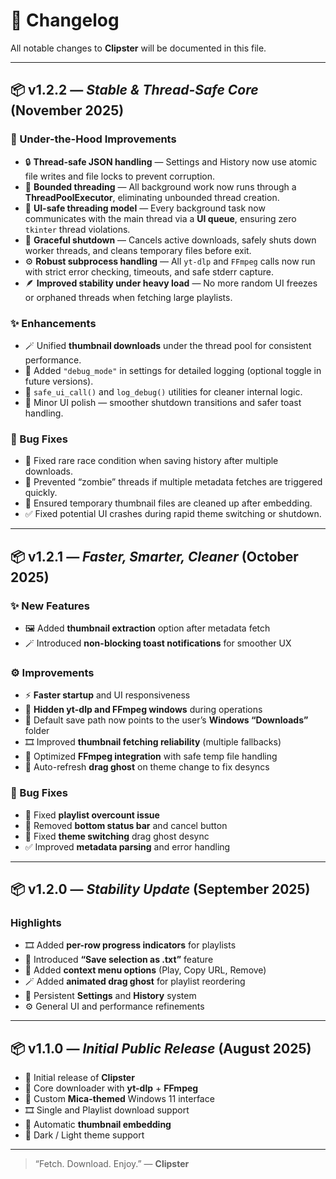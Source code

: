 # 🧾 Changelog

All notable changes to **Clipster** will be documented in this file.

---

## 📦 v1.2.2 — *Stable & Thread-Safe Core* (November 2025)

### 🧠 Under-the-Hood Improvements
- 🔒 **Thread-safe JSON handling** — Settings and History now use atomic file writes and file locks to prevent corruption.
- 🧵 **Bounded threading** — All background work now runs through a **ThreadPoolExecutor**, eliminating unbounded thread creation.
- 🚦 **UI-safe threading model** — Every background task now communicates with the main thread via a **UI queue**, ensuring zero `tkinter` thread violations.
- 🧩 **Graceful shutdown** — Cancels active downloads, safely shuts down worker threads, and cleans temporary files before exit.
- ⚙️ **Robust subprocess handling** — All `yt-dlp` and `FFmpeg` calls now run with strict error checking, timeouts, and safe stderr capture.
- 🪶 **Improved stability under heavy load** — No more random UI freezes or orphaned threads when fetching large playlists.

### ✨ Enhancements
- 🪄 Unified **thumbnail downloads** under the thread pool for consistent performance.
- 🧾 Added `"debug_mode"` in settings for detailed logging (optional toggle in future versions).
- 💬 `safe_ui_call()` and `log_debug()` utilities for cleaner internal logic.
- 🎨 Minor UI polish — smoother shutdown transitions and safer toast handling.

### 🐞 Bug Fixes
- 🧯 Fixed rare race condition when saving history after multiple downloads.
- 🧹 Prevented “zombie” threads if multiple metadata fetches are triggered quickly.
- 📁 Ensured temporary thumbnail files are cleaned up after embedding.
- ✅ Fixed potential UI crashes during rapid theme switching or shutdown.

---

## 📦 v1.2.1 — *Faster, Smarter, Cleaner* (October 2025)

### ✨ New Features
- 🖼️ Added **thumbnail extraction** option after metadata fetch
- 🪄 Introduced **non-blocking toast notifications** for smoother UX

### ⚙️ Improvements
- ⚡ **Faster startup** and UI responsiveness
- 🚫 **Hidden yt-dlp and FFmpeg windows** during operations
- 💾 Default save path now points to the user’s **Windows “Downloads”** folder
- 🎞️ Improved **thumbnail fetching reliability** (multiple fallbacks)
- 🧱 Optimized **FFmpeg integration** with safe temp file handling
- 🎨 Auto-refresh **drag ghost** on theme change to fix desyncs

### 🐞 Bug Fixes
- 🔢 Fixed **playlist overcount issue**
- 🧹 Removed **bottom status bar** and cancel button
- 🎨 Fixed **theme switching** drag ghost desync
- ✅ Improved **metadata parsing** and error handling

---

## 📦 v1.2.0 — *Stability Update* (September 2025)

### Highlights
- 🎞️ Added **per-row progress indicators** for playlists
- 📂 Introduced **“Save selection as .txt”** feature
- 🧩 Added **context menu options** (Play, Copy URL, Remove)
- 🪄 Added **animated drag ghost** for playlist reordering
- 💾 Persistent **Settings** and **History** system
- ⚙️ General UI and performance refinements

---

## 📦 v1.1.0 — *Initial Public Release* (August 2025)

- 🚀 Initial release of **Clipster**
- 🧱 Core downloader with **yt-dlp** + **FFmpeg**
- 🎨 Custom **Mica-themed** Windows 11 interface
- 🎞️ Single and Playlist download support
- 📸 Automatic **thumbnail embedding**
- 🌙 Dark / Light theme support

---

> “Fetch. Download. Enjoy.” — **Clipster**
